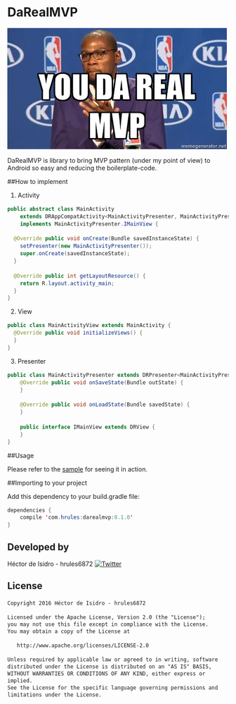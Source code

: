 DaRealMVP
=====
![image](meme.jpg)

DaRealMVP is library to bring MVP pattern (under my point of view) to Android so easy and reducing the boilerplate-code.

##How to implement

1. Activity

```java
public abstract class MainActivity
    extends DRAppCompatActivity<MainActivityPresenter, MainActivityPresenter.IMainView>
    implements MainActivityPresenter.IMainView {

  @Override public void onCreate(Bundle savedInstanceState) {
    setPresenter(new MainActivityPresenter());
    super.onCreate(savedInstanceState);
  }

  @Override public int getLayoutResource() {
    return R.layout.activity_main;
  }
}
```

2. View

```java
public class MainActivityView extends MainActivity {
  @Override public void initializeViews() {   
  }
}
```

3. Presenter

```java
public class MainActivityPresenter extends DRPresenter<MainActivityPresenter.IMainView> {
    @Override public void onSaveState(Bundle outState) {
    }

    @Override public void onLoadState(Bundle savedState) {
    }

    public interface IMainView extends DRView {
    }
}
```

##Usage

Please refer to the [sample](darealmvp-sample) for seeing it in action.

##Importing to your project

Add this dependency to your build.gradle file:
```java
dependencies {
    compile 'com.hrules:darealmvp:0.1.0'
}
```

Developed by
-------
Héctor de Isidro - hrules6872 [![Twitter](http://img.shields.io/badge/contact-@h_rules-blue.svg?style=flat)](http://twitter.com/h_rules)

License
-------
    Copyright 2016 Héctor de Isidro - hrules6872

    Licensed under the Apache License, Version 2.0 (the "License");
    you may not use this file except in compliance with the License.
    You may obtain a copy of the License at

       http://www.apache.org/licenses/LICENSE-2.0

    Unless required by applicable law or agreed to in writing, software
    distributed under the License is distributed on an "AS IS" BASIS,
    WITHOUT WARRANTIES OR CONDITIONS OF ANY KIND, either express or implied.
    See the License for the specific language governing permissions and
    limitations under the License.
